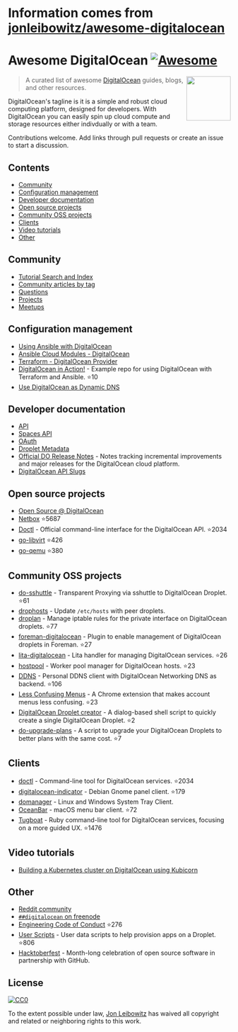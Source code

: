 # Information comes from [jonleibowitz/awesome-digitalocean](https://github.com/jonleibowitz/awesome-digitalocean)
# Awesome DigitalOcean [![Awesome](https://awesome.re/badge.svg)](https://awesome.re)

[<img src="https://raw.githubusercontent.com/jonleibowitz/awesome-digitalocean/master/media/DO_Logo.png" align="right" width="100">](https://www.digitalocean.com/)

> A curated list of awesome [DigitalOcean](https://www.digitalocean.com) guides, blogs, and other resources.

DigitalOcean's tagline is it is a simple and robust cloud computing platform, designed for developers. With DigitalOcean you can easily spin up cloud compute and storage resources either indivdually or with a team. 

Contributions welcome. Add links through pull requests or create an issue to start a discussion.


## Contents

- [Community](#community)
- [Configuration management](#configuration-management)
- [Developer documentation](#developer-documentation)
- [Open source projects](#open-source-projects)
- [Community OSS projects](#community-oss-projects)
- [Clients](#clients)
- [Video tutorials](#video-tutorials)
- [Other](#other)


## Community

- [Tutorial Search and Index](https://www.digitalocean.com/community/tutorials)
- [Community articles by tag](https://www.digitalocean.com/community/tags)
- [Questions](https://www.digitalocean.com/community/questions)
- [Projects](https://www.digitalocean.com/community/projects)
- [Meetups](https://www.meetup.com/pro/digitalocean/)

## Configuration management

- [Using Ansible with DigitalOcean](https://the.binbashtheory.com/using-ansible-with-digitalocean/)
- [Ansible Cloud Modules - DigitalOcean](http://docs.ansible.com/ansible/list_of_cloud_modules.html#digital-ocean)
- [Terraform - DigitalOcean Provider](https://www.terraform.io/docs/providers/do/)
- [DigitalOcean in Action!](https://github.com/keinohguchi/do-in-action) - Example repo for using DigitalOcean with Terraform and Ansible. :star:10
- [Use DigitalOcean as Dynamic DNS](https://surdu.me/2019/07/28/digital-ocean-ddns.html)

## Developer documentation

- [API](https://developers.digitalocean.com/documentation/v2/)
- [Spaces API](https://developers.digitalocean.com/documentation/spaces/)
- [OAuth](https://developers.digitalocean.com/documentation/oauth/)
- [Droplet Metadata](https://developers.digitalocean.com/documentation/metadata/)
- [Official DO Release Notes](https://www.digitalocean.com/docs/release-notes/) - Notes tracking incremental improvements and major releases for the DigitalOcean cloud platform.
- [DigitalOcean API Slugs](https://slugs.do-api.dev/)

## Open source projects

- [Open Source @ DigitalOcean](https://developers.digitalocean.com/opensource/)
- [Netbox](https://github.com/digitalocean/netbox) :star:5687
- [Doctl](https://github.com/digitalocean/doctl) - Official command-line interface for the DigitalOcean API. :star:2034
- [go-libvirt](https://github.com/digitalocean/go-libvirt) :star:426
- [go-qemu](https://github.com/digitalocean/go-qemu) :star:380

## Community OSS projects

- [do-sshuttle](https://github.com/f/do-sshuttle) - Transparent Proxying via sshuttle to DigitalOcean Droplet. :star:61
- [drophosts](https://github.com/qmx/drophosts) - Update `/etc/hosts` with peer droplets.
- [droplan](https://github.com/tam7t/droplan) - Manage iptable rules for the private interface on DigitalOcean droplets. :star:77
- [foreman-digitalocean](https://github.com/theforeman/foreman-digitalocean) - Plugin to enable management of DigitalOcean droplets in Foreman. :star:27
- [lita-digitalocean](https://github.com/jimmycuadra/lita-digitalocean) - Lita handler for managing DigitalOcean services. :star:26
- [hostpool](https://github.com/progrium/hostpool) - Worker pool manager for DigitalOcean hosts. :star:23
- [DDNS](https://github.com/skibish/ddns) - Personal DDNS client with DigitalOcean Networking DNS as backend. :star:106
- [Less Confusing Menus](https://github.com/addpipe/Less-Confusing-Digital-Ocean-Menus) - A Chrome extension that makes account menus less confusing. :star:23
- [DigitalOcean Droplet creator](https://github.com/NicholasPCole/dodc) - A dialog-based shell script to quickly create a single DigitalOcean Droplet. :star:2
- [do-upgrade-plans](https://github.com/bjornjohansen/do-upgrade-plans) - A script to upgrade your DigitalOcean Droplets to better plans with the same cost. :star:7

## Clients

- [doctl](https://github.com/digitalocean/doctl) - Command-line tool for DigitalOcean services. :star:2034
- [digitalocean-indicator](https://github.com/andrewsomething/digitalocean-indicator) - Debian Gnome panel client. :star:179
- [domanager](https://github.com/itohnobue/domanager) - Linux and Windows System Tray Client.
- [OceanBar](https://github.com/terhechte/OceanBar) - macOS menu bar client. :star:72
- [Tugboat](https://github.com/pearkes/tugboat) - Ruby command-line tool for DigitalOcean services, focusing on a more guided UX. :star:1476

## Video tutorials

- [Building a Kubernetes cluster on DigitalOcean using Kubicorn](https://www.youtube.com/watch?v=XpxgSZ3dspE)

## Other

- [Reddit community](https://www.reddit.com/r/digital_ocean/)
- [`##digitalocean` on freenode](https://webchat.freenode.net/)
- [Engineering Code of Conduct](https://github.com/digitalocean/engineering-code-of-conduct) :star:276
- [User Scripts](https://github.com/digitalocean/do_user_scripts) - User data scripts to help provision apps on a Droplet. :star:806
- [Hacktoberfest](https://hacktoberfest.digitalocean.com/) - Month-long celebration of open source software in partnership with GitHub.

## License

[![CC0](http://mirrors.creativecommons.org/presskit/buttons/88x31/svg/cc-zero.svg)](https://creativecommons.org/publicdomain/zero/1.0/)

To the extent possible under law, [Jon Leibowitz](https://github.com/jonleibowitz) has waived all copyright and related or neighboring rights to this work.

